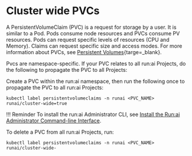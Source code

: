 # Cluster wide PVCs

A PersistentVolumeClaim (PVC) is a request for storage by a user. It is similar to a Pod. Pods consume node resources and PVCs consume PV resources. Pods can request specific levels of resources (CPU and Memory). Claims can request specific size and access modes. For more information about PVCs, see [Persistent Volumes](https://kubernetes.io/docs/concepts/storage/persistent-volumes/){targe=_blank}.

Pvcs are namespace-specific. If your PVC relates to all run:ai Projects, do the following to propagate the PVC to all Projects:

Create a PVC within the run:ai namespace, then run the following once to propagate the PVC to all run:ai Projects:

```
kubectl label persistentvolumeclaims -n runai <PVC_NAME> runai/cluster-wide=true
```

!!! Reminder
    To install the run:ai Administrator CLI, see [Install the Run:ai Administrator Command-line Interface](../runai-setup/config/cli-admin-install.md).

To delete a PVC from all run:ai Projects, run:

```
kubectl label persistentvolumeclaims -n runai <PVC_NAME> runai/cluster-wide-
```
